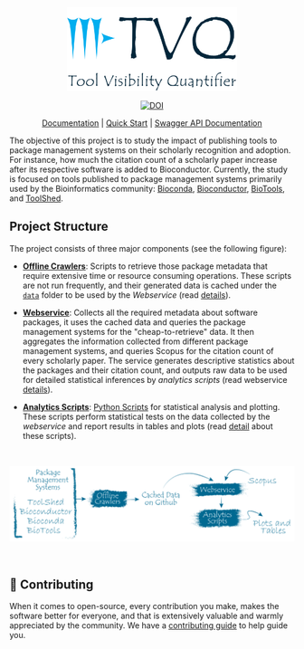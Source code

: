 <p align="center">
  <a href="https://genometric.github.io/TVQ/docs/">
    <img src="https://raw.githubusercontent.com/Genometric/TVQ/docs/static/logo/logo_w_txt.png?raw=true" alt="TVQ" width="300" />
  </a>
</p>


<p align="center">
  <a href="https://doi.org/10.5281/zenodo.4276272"><img src="https://zenodo.org/badge/DOI/10.5281/zenodo.4276272.svg" alt="DOI"></a>
</p>

<p align="center">
  <a href="https://genometric.github.io/TVQ/">Documentation</a> |
  <a href="https://genometric.github.io/TVQ/docs/getting_started/quickstart">Quick Start</a> |
  <a href="https://genometric.github.io/TVQ/api/">Swagger API Documentation</a>
</p>


The objective of this project is to study the impact of publishing tools 
to package management systems on their scholarly recognition and adoption. 
For instance, how much the citation count of a scholarly paper increase after its 
respective software is added to Bioconductor. Currently, the study is 
focused on tools published to package management systems primarily used 
by the Bioinformatics community: 
[Bioconda](https://bioconda.github.io), 
[Bioconductor](https://www.bioconductor.org), 
[BioTools](https://github.com/bio-tools), and 
[ToolShed](https://toolshed.g2.bx.psu.edu). 

## Project Structure

The project consists of three major components (see the following figure):

- [**Offline Crawlers**](https://genometric.github.io/TVQ/docs/offline_crawlers/about): 
Scripts to retrieve those package metadata that require 
extensive time or resource consuming operations. These scripts are not run frequently, 
and their generated data is cached under the 
[`data`](https://github.com/Genometric/TVQ/tree/master/data) 
folder to be used by the _Webservice_ 
(read [details]((https://genometric.github.io/TVQ/docs/offline_crawlers/about))).

- [**Webservice**](https://genometric.github.io/TVQ/docs/webservice/about):
Collects all the required metadata about software packages, it uses the cached 
data and queries the package management systems for the "cheap-to-retrieve" data.
It then aggregates the information collected from different package management systems,
and queries Scopus for the citation count of every scholarly paper. The service
generates descriptive statistics about the packages and their citation count, and
outputs raw data to be used for detailed statistical inferences by _analytics scripts_ 
(read webservice [details](https://genometric.github.io/TVQ/docs/webservice/about)).  

- [**Analytics Scripts**](https://genometric.github.io/TVQ/docs/analytics/about): 
[Python Scripts](https://github.com/Genometric/TVQ/tree/master/analytics) 
for statistical analysis and plotting. These scripts perform statistical tests 
on the data collected by the _webservice_ and report results in tables and plots
(read [detail](https://genometric.github.io/TVQ/docs/analytics/about) about 
these scripts).

<br/>
<p align="center">
  <a href="https://genometric.github.io/TVQ/docs/">
    <img src="https://raw.githubusercontent.com/Genometric/TVQ/docs/static/img/overview_wbg.svg?raw=true"/>
  </a>
</p>
<br/>

## 💖 Contributing

When it comes to open-source, every contribution you 
make, makes the software better for everyone, and 
that is extensively valuable and warmly appreciated 
by the community. We have a 
[contributing guide](https://github.com/genometric/tvq/blob/master/CONTRIBUTING.md) 
to help guide you.
